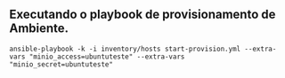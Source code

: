 ## Executando o playbook de provisionamento de Ambiente.
```ansible-playbook -k -i inventory/hosts start-provision.yml --extra-vars "minio_access=ubuntuteste" --extra-vars "minio_secret=ubuntuteste"```



